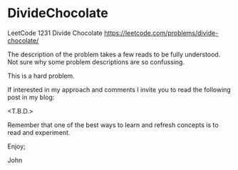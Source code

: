 # DivideChocolate
LeetCode 1231 Divide Chocolate
https://leetcode.com/problems/divide-chocolate/

The description of the problem takes a few reads to be
fully understood. Not sure why some problem descriptions
are so confussing.

This is a hard problem.

If interested in my approach and comments I invite you to
read the following post in my blog:

<T.B.D.>

Remember that one of the best ways to learn and refresh concepts
is to read and experiment.

Enjoy;

John
